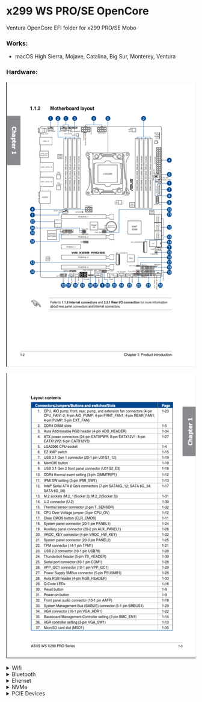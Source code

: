 # x299 WS PRO/SE OpenCore
 Ventura OpenCore EFI folder for x299 PRO/SE Mobo

### Works:
* macOS High Sierra, Mojave, Catalina, Big Sur, Monterey, Ventura

### Hardware:

 ![](/images/Motherboard_layout.png)
 
 ![](/images/Layout_contents.png)

<details>
  <summary>Wifi</summary>
  
  ![](/images/Wifi.png)
  
</details>

<details>
  <summary>Bluetooth</summary>
  
![](/images/Bluetooth.png)

</details>

<details>
  <summary>Ehernet</summary>
  
![](/images/Ethernet.png)

</details>

<details>
  <summary>NVMe</summary>
  
  ![](/images/NVMe.png)
  
</details>

<details>
  <summary>PCIE Devices</summary>
  
  ![](/images/PCIE_Devices.png)

</details>



